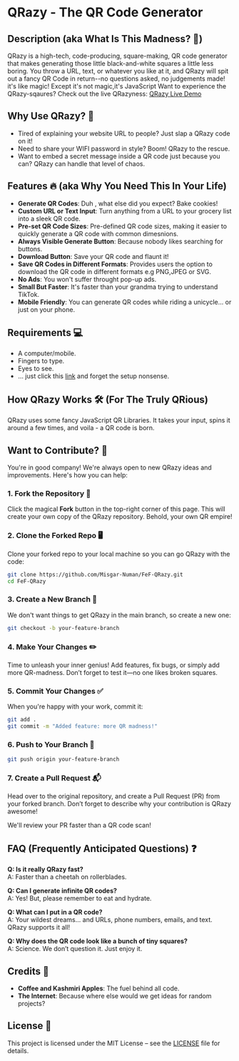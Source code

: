 # QRazy - The QR Code Generator

## Description (aka What Is This Madness? 🤯)

QRazy is a high-tech, code-producing, square-making, QR code generator that makes generating those little black-and-white squares a little less boring. You throw a URL, text, or whatever you like at it, and QRazy will spit out a fancy QR Code in return--no questions asked, no judgements made!
it's like magic! Except it's not magic,it's JavaScript
Want to experience the QRazy-sqaures? Check out the live QRazyness: [QRazy Live Demo](https://misgar-numan.github.io/FeF-QRazy/)

## Why Use QRazy? 🤔

- Tired of explaining your website URL to people? Just slap a QRazy code on it!
- Need to share your WIFI password in style? Boom! QRazy to the rescue.
- Want to embed a secret message inside a QR code just because you can? QRazy can handle that level of chaos.

## Features 🔥 (aka Why You Need This In Your Life)

- **Generate QR Codes**: Duh , what else did you expect? Bake cookies!
- **Custom URL or Text Input**: Turn anything from a URL to your grocery list into a sleek QR code.
- **Pre-set QR Code Sizes**: Pre-defined QR code sizes, making it easier to quickly generate a QR code with common dimesnions.
- **Always Visible Generate Button**: Because nobody likes searching for buttons.
- **Download Button**: Save your QR code and flaunt it!
- **Save QR Codes in Different Formats**: Provides users the option to download the QR code in different formats e.g PNG,JPEG or SVG.
- **No Ads**: You won't suffer throught pop-up ads.
- **Small But Faster**: It's faster than your grandma trying to understand TikTok.
- **Mobile Friendly**: You can generate QR codes while riding a unicycle… or just on your phone.

## Requirements 💻

- A computer/mobile.
- Fingers to type.
- Eyes to see.
- … just click this [link](https://misgar-numan.github.io/FeF-QRazy/) and forget the setup nonsense.

## How QRazy Works 🛠️ (For The Truly QRious)

QRazy uses some fancy JavaScript QR Libraries. It takes your input, spins it around a few times, and voila - a QR code is born.

## Want to Contribute? 🤝

You're in good company! We're always open to new QRazy ideas and improvements. Here's how you can help:

### 1. Fork the Repository 🍴

Click the magical **Fork** button in the top-right corner of this page. This will create your own copy of the QRazy repository. Behold, your own QR empire!

### 2. Clone the Forked Repo 🖥️

Clone your forked repo to your local machine so you can go QRazy with the code:

```bash
git clone https://github.com/Misgar-Numan/FeF-QRazy.git
cd FeF-QRazy
```

### 3. Create a New Branch 🌿

We don't want things to get QRazy in the main branch, so create a new one:

```bash
git checkout -b your-feature-branch
```

### 4. Make Your Changes ✏️

Time to unleash your inner genius! Add features, fix bugs, or simply add more QR-madness. Don’t forget to test it—no one likes broken squares.

### 5. Commit Your Changes ✅

When you're happy with your work, commit it:

```bash
git add .
git commit -m "Added feature: more QR madness!"
```

### 6. Push to Your Branch 🚀

```bash
git push origin your-feature-branch
```

### 7. Create a Pull Request 📬

Head over to the original repository, and create a Pull Request (PR) from your forked branch. Don’t forget to describe why your contribution is QRazy awesome!

We'll review your PR faster than a QR code scan!

## FAQ (Frequently Anticipated Questions) ❓

**Q: Is it really QRazy fast?**  
A: Faster than a cheetah on rollerblades.

**Q: Can I generate infinite QR codes?**  
A: Yes! But, please remember to eat and hydrate.

**Q: What can I put in a QR code?**  
A: Your wildest dreams... and URLs, phone numbers, emails, and text. QRazy supports it all!

**Q: Why does the QR code look like a bunch of tiny squares?**  
A: Science. We don’t question it. Just enjoy it.

## Credits 🎤

- **Coffee and Kashmiri Apples**: The fuel behind all code.
- **The Internet**: Because where else would we get ideas for random projects?

## License 📜

This project is licensed under the MIT License – see the [LICENSE](LICENSE) file for details.

